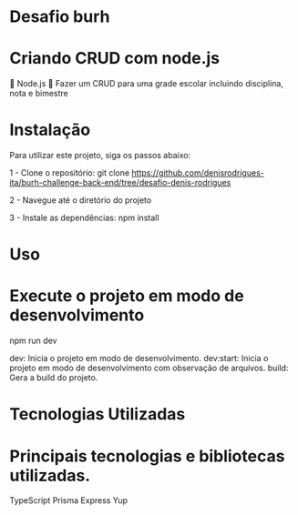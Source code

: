 # Desafio burh

# Criando CRUD com node.js

🔗 Node.js
🚀 Fazer um CRUD para uma grade escolar incluindo disciplina, nota e bimestre

# Instalação
Para utilizar este projeto, siga os passos abaixo:

1 - Clone o repositório: git clone https://github.com/denisrodrigues-ita/burh-challenge-back-end/tree/desafio-denis-rodrigues

2 - Navegue até o diretório do projeto

3 - Instale as dependências: npm install

# Uso
# Execute o projeto em modo de desenvolvimento
npm run dev

dev: Inicia o projeto em modo de desenvolvimento.
dev:start: Inicia o projeto em modo de desenvolvimento com observação de arquivos.
build: Gera a build do projeto.

# Tecnologias Utilizadas
# Principais tecnologias e bibliotecas utilizadas.
TypeScript
Prisma
Express
Yup